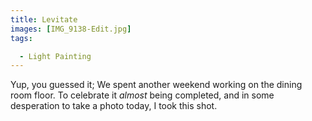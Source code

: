 ```yaml
---
title: Levitate
images: [IMG_9138-Edit.jpg]
tags:

  - Light Painting
---
```

Yup, you guessed it; We spent another weekend working on the dining room floor. To celebrate it _almost_ being completed, and in some desperation to take a photo today, I took this shot.
